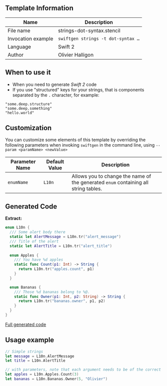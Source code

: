 ## Template Information

| Name      | Description       |
| --------- | ----------------- |
| File name | strings-dot-syntax.stencil |
| Invocation example | `swiftgen strings -t dot-syntax …` |
| Language | Swift 2 |
| Author | Olivier Halligon |

## When to use it

- When you need to generate *Swift 2* code
- If you use "structured" keys for your strings, that is components separated by the `.` character, for example:

```
"some.deep.structure"
"some.deep.something"
"hello.world"
```

## Customization

You can customize some elements of this template by overriding the following parameters when invoking `swiftgen` in the command line, using `--param <paramName> <newValue>`

| Parameter Name | Default Value | Description |
| -------------- | ------------- | ----------- |
| `enumName` | `L10n` | Allows you to change the name of the generated `enum` containing all string tables. |

## Generated Code

**Extract:**

```swift
enum L10n {
  /// Some alert body there
  static let AlertMessage = L10n.tr("alert_message")
  /// Title of the alert
  static let AlertTitle = L10n.tr("alert_title")
  
  enum Apples {
    /// You have %d apples
    static func Count(p1: Int) -> String {
      return L10n.tr("apples.count", p1)
    }
  }

  enum Bananas {
    /// Those %d bananas belong to %@.
    static func Owner(p1: Int, p2: String) -> String {
      return L10n.tr("bananas.owner", p1, p2)
    }
  }
}
```

[Full generated code](https://github.com/SwiftGen/templates/blob/master/Tests/Expected/Strings/dot-syntax-context-defaults.swift)

## Usage example

```swift
// Simple strings
let message = L10n.AlertMessage
let title = L10n.AlertTitle

// with parameters, note that each argument needs to be of the correct type
let apples = L10n.Apples.Count(3)
let bananas = L10n.Bananas.Owner(5, "Olivier")
```
